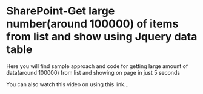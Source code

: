 # SharePoint-Get large number(around 100000) of items from list and show using Jquery data table

Here you will find sample approach and code for getting large amount of data(around 100000) from list and showing on page in just 5 seconds

You can also watch this video on using this link...
